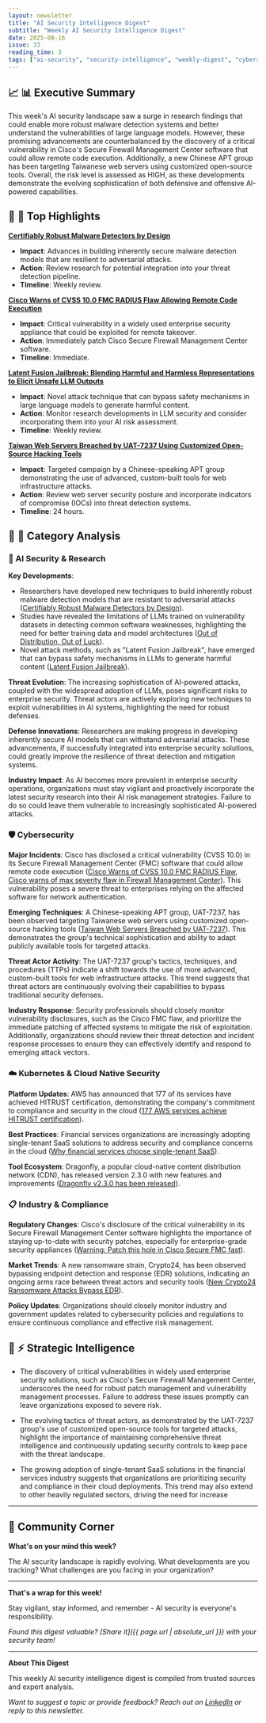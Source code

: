 ```yaml
---
layout: newsletter
title: "AI Security Intelligence Digest"
subtitle: "Weekly AI Security Intelligence Digest"
date: 2025-08-16
issue: 33
reading_time: 3
tags: ["ai-security", "security-intelligence", "weekly-digest", "cybersecurity"]
---
```


## 📈 📊 Executive Summary

This week's AI security landscape saw a surge in research findings that could enable more robust malware detection systems and better understand the vulnerabilities of large language models. However, these promising advancements are counterbalanced by the discovery of a critical vulnerability in Cisco's Secure Firewall Management Center software that could allow remote code execution. Additionally, a new Chinese APT group has been targeting Taiwanese web servers using customized open-source tools. Overall, the risk level is assessed as HIGH, as these developments demonstrate the evolving sophistication of both defensive and offensive AI-powered capabilities.

## 📰 🎯 Top Highlights

**[Certifiably Robust Malware Detectors by Design](https://arxiv.org/abs/2508.10038)**
- **Impact**: Advances in building inherently secure malware detection models that are resilient to adversarial attacks.
- **Action**: Review research for potential integration into your threat detection pipeline.
- **Timeline**: Weekly review.

**[Cisco Warns of CVSS 10.0 FMC RADIUS Flaw Allowing Remote Code Execution](https://thehackernews.com/2025/08/cisco-warns-of-cvss-100-fmc-radius-flaw.html)**
- **Impact**: Critical vulnerability in a widely used enterprise security appliance that could be exploited for remote takeover.
- **Action**: Immediately patch Cisco Secure Firewall Management Center software.
- **Timeline**: Immediate.

**[Latent Fusion Jailbreak: Blending Harmful and Harmless Representations to Elicit Unsafe LLM Outputs](https://arxiv.org/abs/2508.10029)**
- **Impact**: Novel attack technique that can bypass safety mechanisms in large language models to generate harmful content.
- **Action**: Monitor research developments in LLM security and consider incorporating them into your AI risk assessment.
- **Timeline**: Weekly review.

**[Taiwan Web Servers Breached by UAT-7237 Using Customized Open-Source Hacking Tools](https://thehackernews.com/2025/08/taiwan-web-servers-breached-by-uat-7237.html)**
- **Impact**: Targeted campaign by a Chinese-speaking APT group demonstrating the use of advanced, custom-built tools for web infrastructure attacks.
- **Action**: Review web server security posture and incorporate indicators of compromise (IOCs) into threat detection systems.
- **Timeline**: 24 hours.

## 📰 📂 Category Analysis

### 🤖 AI Security & Research
**Key Developments**:
- Researchers have developed new techniques to build inherently robust malware detection models that are resistant to adversarial attacks ([Certifiably Robust Malware Detectors by Design](https://arxiv.org/abs/2508.10038)).
- Studies have revealed the limitations of LLMs trained on vulnerability datasets in detecting common software weaknesses, highlighting the need for better training data and model architectures ([Out of Distribution, Out of Luck](https://arxiv.org/abs/2507.21817)).
- Novel attack methods, such as "Latent Fusion Jailbreak", have emerged that can bypass safety mechanisms in LLMs to generate harmful content ([Latent Fusion Jailbreak](https://arxiv.org/abs/2508.10029)).

**Threat Evolution**:
The increasing sophistication of AI-powered attacks, coupled with the widespread adoption of LLMs, poses significant risks to enterprise security. Threat actors are actively exploring new techniques to exploit vulnerabilities in AI systems, highlighting the need for robust defenses.

**Defense Innovations**:
Researchers are making progress in developing inherently secure AI models that can withstand adversarial attacks. These advancements, if successfully integrated into enterprise security solutions, could greatly improve the resilience of threat detection and mitigation systems.

**Industry Impact**:
As AI becomes more prevalent in enterprise security operations, organizations must stay vigilant and proactively incorporate the latest security research into their AI risk management strategies. Failure to do so could leave them vulnerable to increasingly sophisticated AI-powered attacks.

### 🛡️ Cybersecurity
**Major Incidents**:
Cisco has disclosed a critical vulnerability (CVSS 10.0) in its Secure Firewall Management Center (FMC) software that could allow remote code execution ([Cisco Warns of CVSS 10.0 FMC RADIUS Flaw](https://thehackernews.com/2025/08/cisco-warns-of-cvss-100-fmc-radius-flaw.html), [Cisco warns of max severity flaw in Firewall Management Center](https://www.bleepingcomputer.com/news/security/cisco-warns-of-max-severity-flaw-in-firewall-management-center/)). This vulnerability poses a severe threat to enterprises relying on the affected software for network authentication.

**Emerging Techniques**:
A Chinese-speaking APT group, UAT-7237, has been observed targeting Taiwanese web servers using customized open-source hacking tools ([Taiwan Web Servers Breached by UAT-7237](https://thehackernews.com/2025/08/taiwan-web-servers-breached-by-uat-7237.html)). This demonstrates the group's technical sophistication and ability to adapt publicly available tools for targeted attacks.

**Threat Actor Activity**:
The UAT-7237 group's tactics, techniques, and procedures (TTPs) indicate a shift towards the use of more advanced, custom-built tools for web infrastructure attacks. This trend suggests that threat actors are continuously evolving their capabilities to bypass traditional security defenses.

**Industry Response**:
Security professionals should closely monitor vulnerability disclosures, such as the Cisco FMC flaw, and prioritize the immediate patching of affected systems to mitigate the risk of exploitation. Additionally, organizations should review their threat detection and incident response processes to ensure they can effectively identify and respond to emerging attack vectors.

### ☁️ Kubernetes & Cloud Native Security
**Platform Updates**:
AWS has announced that 177 of its services have achieved HITRUST certification, demonstrating the company's commitment to compliance and security in the cloud ([177 AWS services achieve HITRUST certification](https://aws.amazon.com/blogs/security/177-aws-services-achieve-hitrust-certification/)).

**Best Practices**:
Financial services organizations are increasingly adopting single-tenant SaaS solutions to address security and compliance concerns in the cloud ([Why financial services choose single-tenant SaaS](https://about.gitlab.com/blog/why-financial-services-choose-single-tenant-saas/)).

**Tool Ecosystem**:
Dragonfly, a popular cloud-native content distribution network (CDN), has released version 2.3.0 with new features and improvements ([Dragonfly v2.3.0 has been released](https://www.cncf.io/blog/2025/08/15/dragonfly-v2-3-0-has-been-released/)).

### 📋 Industry & Compliance
**Regulatory Changes**:
Cisco's disclosure of the critical vulnerability in its Secure Firewall Management Center software highlights the importance of staying up-to-date with security patches, especially for enterprise-grade security appliances ([Warning: Patch this hole in Cisco Secure FMC fast](https://www.csoonline.com/article/4040564/warning-patch-this-hole-in-cisco-secure-fmc-fast.html)).

**Market Trends**:
A new ransomware strain, Crypto24, has been observed bypassing endpoint detection and response (EDR) solutions, indicating an ongoing arms race between threat actors and security tools ([New Crypto24 Ransomware Attacks Bypass EDR](https://www.darkreading.com/cybersecurity-operations/crypto24-ransomware-bypass-edr)).

**Policy Updates**:
Organizations should closely monitor industry and government updates related to cybersecurity policies and regulations to ensure continuous compliance and effective risk management.

## 🧠 ⚡ Strategic Intelligence

- The discovery of critical vulnerabilities in widely used enterprise security solutions, such as Cisco's Secure Firewall Management Center, underscores the need for robust patch management and vulnerability
 management processes. Failure to address these issues promptly can leave organizations exposed to severe risk.

- The evolving tactics of threat actors, as demonstrated by the UAT-7237 group's use of customized open-source tools for targeted attacks, highlight the importance of maintaining
 comprehensive threat intelligence and continuously updating security controls to keep pace with the threat landscape.

- The growing adoption of single-tenant SaaS solutions in the financial services industry suggests that organizations are prioritizing security and compliance in their cloud deployments. This trend may
 also extend to other heavily regulated sectors, driving the need for increase

---

## 💬 Community Corner

**What's on your mind this week?** 

The AI security landscape is rapidly evolving. What developments are you tracking? What challenges are you facing in your organization?

---

**That's a wrap for this week!**

Stay vigilant, stay informed, and remember - AI security is everyone's responsibility.

*Found this digest valuable? [Share it]({{ page.url | absolute_url }}) with your security team!*

---

**About This Digest**

This weekly AI security intelligence digest is compiled from trusted sources and expert analysis. 

*Want to suggest a topic or provide feedback? Reach out on [LinkedIn](https://linkedin.com/in/aminraji) or reply to this newsletter.*